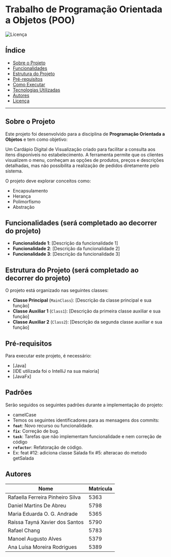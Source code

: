 # Trabalho de Programação Orientada a Objetos (POO)

![Licença](https://img.shields.io/badge/Licença-MIT-blue.svg)

## Índice
- [Sobre o Projeto](#sobre-o-projeto)
- [Funcionalidades](#funcionalidades)
- [Estrutura do Projeto](#estrutura-do-projeto)
- [Pré-requisitos](#pré-requisitos)
- [Como Executar](#como-executar)
- [Tecnologias Utilizadas](#tecnologias-utilizadas)
- [Autores](#autores)
- [Licença](#licença)

---

## Sobre o Projeto
Este projeto foi desenvolvido para a disciplina de **Programação Orientada a Objetos** e tem como objetivo:

Um Cardápio Digital de Visualização criado para facilitar a consulta aos itens disponíveis no estabelecimento. 
A ferramenta permite que os clientes visualizem o menu, conheçam as opções de produtos, preços e descrições detalhadas, mas não possibilita a realização de pedidos diretamente pelo sistema.

O projeto deve explorar conceitos como:
- Encapsulamento
- Herança
- Polimorfismo
- Abstração

## Funcionalidades (será completado  ao decorrer do projeto)
- **Funcionalidade 1**: [Descrição da funcionalidade 1]
- **Funcionalidade 2**: [Descrição da funcionalidade 2]
- **Funcionalidade 3**: [Descrição da funcionalidade 3]

## Estrutura do Projeto (será completado ao decorrer do projeto)
O projeto está organizado nas seguintes classes:
- **Classe Principal** (`MainClass`): [Descrição da classe principal e sua função]
- **Classe Auxiliar 1** (`Class1`): [Descrição da primeira classe auxiliar e sua função]
- **Classe Auxiliar 2** (`Class2`): [Descrição da segunda classe auxiliar e sua função]

## Pré-requisitos
Para executar este projeto, é necessário:
- [Java]
- [IDE utilizada foi o IntelliJ na sua maioria]
- [JavaFx]


## Padrões
Serão seguidos os seguintes padrões durante a implementação do projeto:
- camelCase
- Temos os seguintes identificadores para as mensagens dos commits:
- **`feat`**: Novo recurso ou funcionalidade.
- **`fix`**: Correção de bug.
- **`task`**: Tarefas que não implementam funcionalidade e nem correção de código
- **`refactor`**: Refatoração de código.
- Ex: 
feat #12: adiciona classe Salada
fix #5: alteracao do metodo getSalada

## Autores
| Nome                             | Matrícula |
|----------------------------------|-----------|
| Rafaella Ferreira Pinheiro Silva | 5363      |
| Daniel Martins De Abreu          | 5798      |
| Maria Eduarda O. G. Andrade      | 5365      |
| Raíssa Tayná Xavier dos Santos   | 5790      |
| Rafael Chang                     | 5783      |
| Manoel Augusto Alves             | 5379      |
| Ana Luísa Moreira Rodrigues      | 5389      |


